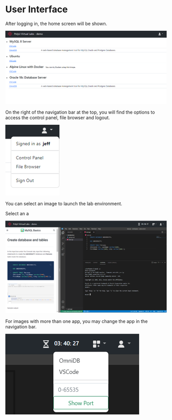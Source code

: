 # User Interface

After logging in, the home screen will be shown.

![](.gitbook/assets/image%20%2814%29.png)

On the right of the navigation bar at the top,  you will find the options to access the control panel, file browser and logout.

![](.gitbook/assets/image%20%2815%29.png)

You can select an image to launch the lab environment.

Select an a

![](.gitbook/assets/image%20%2816%29.png)



For images with more than one app, you may change the app in the navigation bar.

![](.gitbook/assets/image%20%2813%29.png)


